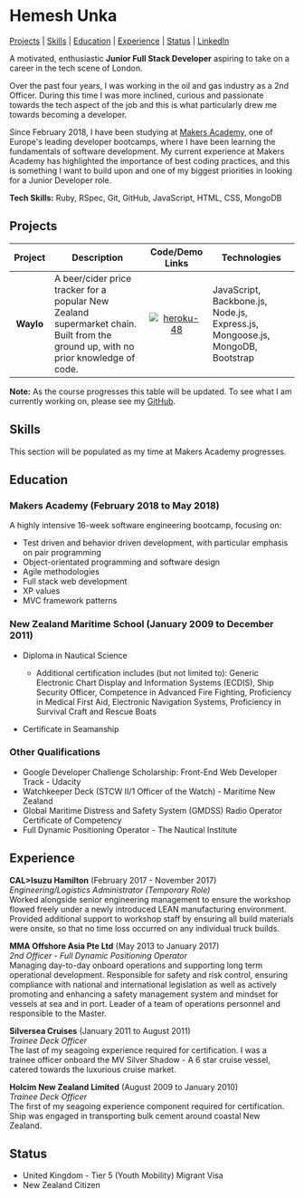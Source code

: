 # Hemesh Unka

[Projects](#projects) | [Skills](#skills) | [Education](#education) | [Experience](#experience) | [Status](#status) | [LinkedIn](https://www.linkedin.com/in/hemesh)

A motivated, enthusiastic **Junior Full Stack Developer** aspiring to take on a career in the tech scene of London.

Over the past four years, I was working in the oil and gas industry as a 2nd Officer. During this time I was more inclined, curious and passionate towards the tech aspect of the job and this is what particularly drew me towards becoming a developer.

Since February 2018, I have been studying at [Makers Academy](http://www.makersacademy.com/), one of Europe's leading developer bootcamps, where I have been learning the fundamentals of software development. My current experience at Makers Academy has highlighted the importance of best coding practices, and this is something I want to build upon and one of my biggest priorities in looking for a Junior Developer role.

**Tech Skills:** Ruby, RSpec, Git, GitHub, JavaScript, HTML, CSS, MongoDB

## Projects

| Project | Description | Code/Demo Links | Technologies |
| :---: | --- | :---: | --- |
| **Waylo** | A beer/cider price tracker for a popular New Zealand supermarket chain. Built from the ground up, with no prior knowledge of code. | [![heroku-48](https://cloud.githubusercontent.com/assets/12953472/18688266/701982fc-7f7b-11e6-8971-5f1e03f554b7.png)][1] | JavaScript, Backbone.js, Node.js, Express.js, Mongoose.js, MongoDB, Bootstrap

**Note:** As the course progresses this table will be updated. To see what I am currently working on, please see my [GitHub](https://github.com/hemesh-unka).

## Skills

This section will be populated as my time at Makers Academy progresses.

## Education

### Makers Academy (February 2018 to May 2018)

A highly intensive 16-week software engineering bootcamp, focusing on:

- Test driven and behavior driven development, with particular emphasis on pair programming
- Object-orientated programming and software design
- Agile methodologies
- Full stack web development
- XP values
- MVC framework patterns

### New Zealand Maritime School (January 2009 to December 2011)

- Diploma in Nautical Science
  - Additional certification includes (but not limited to): Generic Electronic Chart Display and Information Systems (ECDIS), Ship Security Officer, Competence in Advanced Fire Fighting, Proficiency in Medical First Aid, Electronic Navigation Systems, Proficiency in Survival Craft and Rescue Boats

- Certificate in Seamanship

### Other Qualifications

- Google Developer Challenge Scholarship: Front-End Web Developer Track - Udacity
- Watchkeeper Deck (STCW II/1 Officer of the Watch) - Maritime New Zealand
- Global Maritime Distress and Safety System (GMDSS) Radio Operator Certificate of Competency
- Full Dynamic Positioning Operator - The Nautical Institute

## Experience

**CAL>Isuzu Hamilton** (February 2017 - November 2017)    
*Engineering/Logistics Administrator (Temporary Role)*  
Worked alongside senior engineering management to ensure the workshop flowed freely under a newly introduced LEAN manufacturing environment. Provided additional support to workshop staff by ensuring all build materials were onsite, so that no time loss occurred on any individual truck builds.

**MMA Offshore Asia Pte Ltd** (May 2013 to January 2017)    
*2nd Officer - Full Dynamic Positioning Operator*  
Managing day-to-day onboard operations and supporting long term operational development. Responsible for safety and risk control, ensuring compliance with national and international legislation as well as actively promoting and enhancing a safety management system and mindset for vessels at sea and in port. Leader of a team of operations personnel and responsible to the Master.

**Silversea Cruises** (January 2011 to August 2011)  
*Trainee Deck Officer*    
The last of my seagoing experience required for certification. I was a trainee officer onboard the MV Silver Shadow - A 6 star cruise vessel, catered towards the luxurious cruise market.

**Holcim New Zealand Limited** (August 2009 to January 2010)   
*Trainee Deck Officer*    
The first of my seagoing experience component required for certification. Ship was engaged in transporting bulk cement around coastal New Zealand.

## Status
- United Kingdom - Tier 5 (Youth Mobility) Migrant Visa
- New Zealand Citizen

[1]: https://waylo.herokuapp.com/
